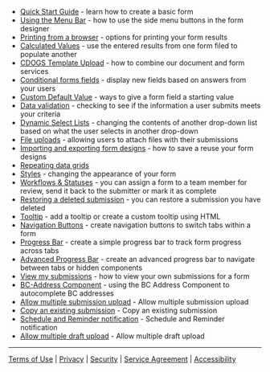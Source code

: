   - [Quick Start Guide](Quick-start-guide) - learn how to create a basic form
  - [Using the Menu Bar](Side-Menu-Buttons) - how to use the side menu buttons in the form designer
  - [Printing from a browser](Printing-from-a-browser) - options for printing your form results
  - [Calculated Values](Calculated-Values) - use the entered results from one form filed to populate another 
  - [CDOGS Template Upload](CDOGS-Template-Upload) - how to combine our document and form services
  - [Conditional forms fields](Conditional-forms-fields) - display new fields based on answers from your users
  - [Custom Default Value](Custom-Default-Value) - ways to give a form field a starting value
  - [Data validation](Data-validation) - checking to see if the information a user submits meets your criteria
  - [Dynamic Select Lists](Dynamic-Select-Lists) - changing the contents of another drop-down list based on what the user selects in another drop-down 
  - [File uploads](File-uploads) - allowing users to attach files with their submissions
  - [Importing and exporting form designs](Importing-and-exporting-form-designs) - how to save a reuse your form designs
  - [Repeating data grids](Repeating-data-grids)
  - [Styles](Styles) - changing the appearance of your form
  - [Workflows & Statuses](Workflows-and-Statuses) - you can assign a form to a team member for review, send it back to the submitter or mark it as complete
  - [Restoring a deleted submission](Restoring-a-deleted-submission) - you can restore a submission you have deleted
  - [Tooltip](Tooltip-for-Text-Images-Component) - add a tooltip or create a custom tooltip using HTML
  - [Navigation Buttons](Navigation-Buttons) - create navigation buttons to switch tabs within a form
  - [Progress Bar](Progress-Bar) - create a simple progress bar to track form progress across tabs
  - [Advanced Progress Bar](Advanced-Progress-Bar) - create an advanced progress bar to navigate between tabs or hidden components
  - [View my submissions](View-my-submissions) - how to view your own submissions for a form
  - [BC-Address Component](BC-Address-Component) - using the BC Address Component to autocomplete BC addresses
  - [Allow multiple submission upload](Allow-multiple-draft-upload) - Allow multiple submission upload
  - [Copy an existing submission](Copy-an-existing-submission) - Copy an existing submission
  - [Schedule and Reminder notification](Schedule-and-Reminder-notification) - Schedule and Reminder notification
  - [Allow multiple draft upload](Allow-multiple-draft-upload) - Allow multiple draft upload

***
[Terms of Use](Terms-of-Use) | [Privacy](Privacy) | [Security](Security) | [Service Agreement](Service-Agreement) | [Accessibility](Accessibility)